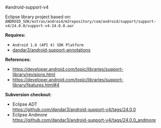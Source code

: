 #android-support-v4

Eclipse library project based on:<br/>
`ANDROID_SDK/extras/android/m2repository/com/android/support/support-v4/24.0.0/support-v4-24.0.0.aar`

**Requires:**
- `Android 1.6 (API 4) SDK Platform`
- [dandar3/android-support-annotations](https://github.com/dandar3/android-support-annotations)

**References:**
- https://developer.android.com/topic/libraries/support-library/revisions.html
- https://developer.android.com/topic/libraries/support-library/features.html#4

**Subversion checkout:**
- Eclipse ADT<br/>
  https://github.com/dandar3/android-support-v4/tags/24.0.0
- Eclipse Andmore<br/>
  https://github.com/dandar3/android-support-v4/tags/24.0.0_andmore